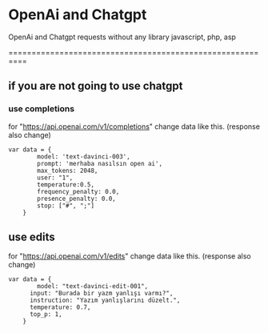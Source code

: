 # OpenAi and Chatgpt
OpenAi and Chatgpt requests without any library javascript, php, asp

==========================================================


## if you are not going to use chatgpt

### use completions
for "https://api.openai.com/v1/completions" change data like this. (response also change)
```
var data = {
        model: 'text-davinci-003',
        prompt: 'merhaba nasılsın open ai',
        max_tokens: 2048,
        user: "1",
        temperature:0.5,
        frequency_penalty: 0.0,
        presence_penalty: 0.0,
        stop: ["#", ";"]
    }
 ```   
    
## use edits
for "https://api.openai.com/v1/edits" change data like this. (response also change)
```
var data = {
        model: "text-davinci-edit-001",
      input: "Burada bir yazm yanlışı varmı?",
      instruction: "Yazım yanlışlarını düzelt.",
      temperature: 0.7,
      top_p: 1,
    }
```
